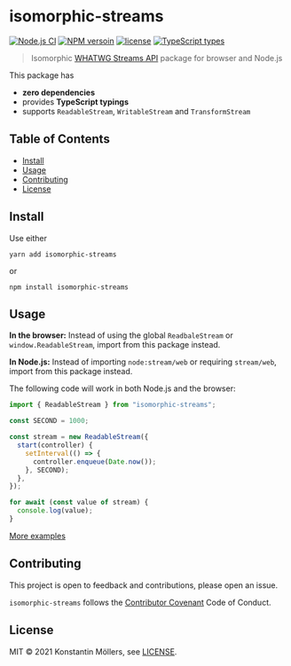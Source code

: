 # isomorphic-streams

[![Node.js CI](https://github.com/Swimburger/isomorphic-streams/actions/workflows/node.js.yml/badge.svg)](https://github.com/Swimburger/isomorphic-streams/actions/workflows/node.js.yml)
[![NPM versoin](https://img.shields.io/npm/v/%40swimburger/isomorphic-streams)](https://www.npmjs.com/package/@swimburger/isomorphic-streams)
[![license](https://img.shields.io/github/license/Swimburger/isomorphic-streams)](https://opensource.org/licenses/MIT)
[![TypeScript types](https://img.shields.io/npm/types/isomorphic-streams)](https://github.com/Swimburger/isomorphic-streams/blob/main/index.d.ts)

> Isomorphic [WHATWG Streams API] package for browser and Node.js

This package has

- **zero dependencies**
- provides **TypeScript typings**
- supports `ReadableStream`, `WritableStream` and `TransformStream`

## Table of Contents

- [Install](#install)
- [Usage](#usage)
- [Contributing](#contributing)
- [License](#license)

## Install

Use either

    yarn add isomorphic-streams

or

    npm install isomorphic-streams

## Usage

**In the browser:** Instead of using the global `ReadbaleStream` or `window.ReadableStream`, import from this package instead.

**In Node.js:** Instead of importing `node:stream/web` or requiring `stream/web`, import from this package instead.

The following code will work in both Node.js and the browser:

```js
import { ReadableStream } from "isomorphic-streams";

const SECOND = 1000;

const stream = new ReadableStream({
  start(controller) {
    setInterval(() => {
      controller.enqueue(Date.now());
    }, SECOND);
  },
});

for await (const value of stream) {
  console.log(value);
}
```

[More examples][examples]

## Contributing

This project is open to feedback and contributions, please open an issue.

`isomorphic-streams` follows the [Contributor Covenant] Code of Conduct.

## License

MIT © 2021 Konstantin Möllers, see [LICENSE].

[whatwg streams api]: https://streams.spec.whatwg.org/
[license]: https://github.com/Swimburger/isomorphic-streams/blob/main/LICENSE
[contributor covenant]: https://github.com/Swimburger/isomorphic-streams/blob/main/CODE_OF_CONDUCT.md
[examples]: https://github.com/Swimburger/isomorphic-streams/tree/main/examples
